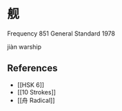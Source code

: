 # 舰
Frequency 851
General Standard 1978

jiàn
warship

## References
- [[HSK 6]]
- [[10 Strokes]]
- [[舟 Radical]]
